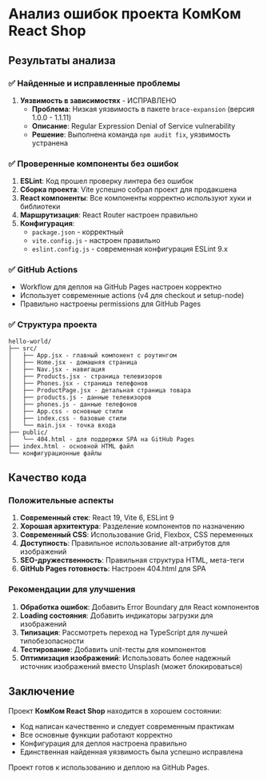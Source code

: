 # Анализ ошибок проекта КомКом React Shop

## Результаты анализа

### ✅ Найденные и исправленные проблемы

1. **Уязвимость в зависимостях** - ИСПРАВЛЕНО
   - **Проблема**: Низкая уязвимость в пакете `brace-expansion` (версия 1.0.0 - 1.1.11)
   - **Описание**: Regular Expression Denial of Service vulnerability
   - **Решение**: Выполнена команда `npm audit fix`, уязвимость устранена

### ✅ Проверенные компоненты без ошибок

1. **ESLint**: Код прошел проверку линтера без ошибок
2. **Сборка проекта**: Vite успешно собрал проект для продакшена
3. **React компоненты**: Все компоненты корректно используют хуки и библиотеки
4. **Маршрутизация**: React Router настроен правильно
5. **Конфигурация**: 
   - `package.json` - корректный
   - `vite.config.js` - настроен правильно
   - `eslint.config.js` - современная конфигурация ESLint 9.x

### ✅ GitHub Actions

- Workflow для деплоя на GitHub Pages настроен корректно
- Использует современные actions (v4 для checkout и setup-node)
- Правильно настроены permissions для GitHub Pages

### ✅ Структура проекта

```
hello-world/
├── src/
│   ├── App.jsx - главный компонент с роутингом
│   ├── Home.jsx - домашняя страница
│   ├── Nav.jsx - навигация
│   ├── Products.jsx - страница телевизоров
│   ├── Phones.jsx - страница телефонов
│   ├── ProductPage.jsx - детальная страница товара
│   ├── products.js - данные телевизоров
│   ├── phones.js - данные телефонов
│   ├── App.css - основные стили
│   ├── index.css - базовые стили
│   └── main.jsx - точка входа
├── public/
│   └── 404.html - для поддержки SPA на GitHub Pages
├── index.html - основной HTML файл
└── конфигурационные файлы
```

## Качество кода

### Положительные аспекты

1. **Современный стек**: React 19, Vite 6, ESLint 9
2. **Хорошая архитектура**: Разделение компонентов по назначению
3. **Современный CSS**: Использование Grid, Flexbox, CSS переменных
4. **Доступность**: Правильное использование alt-атрибутов для изображений
5. **SEO-дружественность**: Правильная структура HTML, мета-теги
6. **GitHub Pages готовность**: Настроен 404.html для SPA

### Рекомендации для улучшения

1. **Обработка ошибок**: Добавить Error Boundary для React компонентов
2. **Loading состояния**: Добавить индикаторы загрузки для изображений
3. **Типизация**: Рассмотреть переход на TypeScript для лучшей типобезопасности
4. **Тестирование**: Добавить unit-тесты для компонентов
5. **Оптимизация изображений**: Использовать более надежный источник изображений вместо Unsplash (может блокироваться)

## Заключение

Проект **КомКом React Shop** находится в хорошем состоянии:
- Код написан качественно и следует современным практикам
- Все основные функции работают корректно
- Конфигурация для деплоя настроена правильно
- Единственная найденная уязвимость была успешно исправлена

Проект готов к использованию и деплою на GitHub Pages.